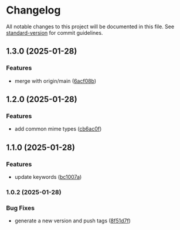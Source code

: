 # Changelog

All notable changes to this project will be documented in this file. See [standard-version](https://github.com/conventional-changelog/standard-version) for commit guidelines.

## 1.3.0 (2025-01-28)


### Features

* merge with origin/main ([6acf08b](https://github.com/montasim/mime-types-lite/commit/6acf08bfe6a93b72a88d069c0d9a1dd10d659fd3))

## 1.2.0 (2025-01-28)


### Features

* add common mime types ([cb6ac0f](https://github.com/montasim/mime-types-lite/commit/cb6ac0feeb439a373ded2f079bd7453345c57340))

## 1.1.0 (2025-01-28)


### Features

* update keywords ([bc1007a](https://github.com/montasim/mime-types-lite/commit/bc1007ad1f588b4a7744d3b3fa0f531a06450f9f))

### 1.0.2 (2025-01-28)


### Bug Fixes

* generate a new version and push tags ([8f51d7f](https://github.com/montasim/mime-types-lite/commit/8f51d7f154576f37f0b5382958769901dadd1be5))

